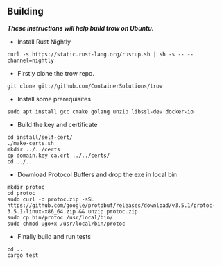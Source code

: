 ## Building

***These instructions will help build trow on Ubuntu.***
- Install Rust Nightly
```
curl -s https://static.rust-lang.org/rustup.sh | sh -s -- --channel=nightly
```
- Firstly clone the trow repo.
```
git clone git://github.com/ContainerSolutions/trow
```
 - Install some prerequisites
```
sudo apt install gcc cmake golang unzip libssl-dev docker-io
```
- Build the key and certificate
```
cd install/self-cert/
./make-certs.sh
mkdir ../../certs
cp domain.key ca.crt ../../certs/
cd ../..
```
- Download Protocol Buffers and drop the exe in local bin
```
mkdir protoc
cd protoc
sudo curl -o protoc.zip -sSL https://github.com/google/protobuf/releases/download/v3.5.1/protoc-3.5.1-linux-x86_64.zip && unzip protoc.zip
sudo cp bin/protoc /usr/local/bin/
sudo chmod ugo+x /usr/local/bin/protoc
```
- Finally build and run tests
```
cd ..
cargo test
```
